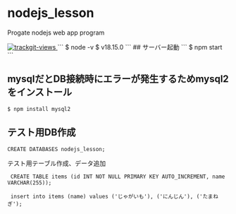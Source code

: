 # nodejs_lesson
Progate nodejs web app program

<a href="https://trackgit.com">
<img src="https://us-central1-trackgit-analytics.cloudfunctions.net/token/ping/lgm0wx35ouwwns9wkhbl" alt="trackgit-views" />
</a>
```
$ node -v
$ v18.15.0
```
## サーバー起動
```
$ npm start
```

## mysqlだとDB接続時にエラーが発生するためmysql2をインストール
```
$ npm install mysql2
```

## テスト用DB作成
```
CREATE DATABASES nodejs_lesson;
```
テスト用テーブル作成、データ追加
```
 CREATE TABLE items (id INT NOT NULL PRIMARY KEY AUTO_INCREMENT, name VARCHAR(255));

 insert into items (name) values ('じゃがいも'), ('にんじん'), ('たまねぎ');
```
